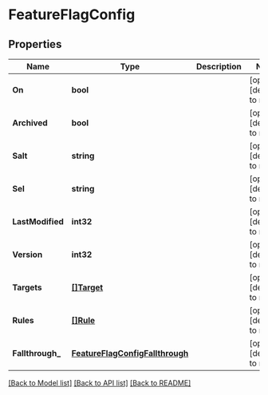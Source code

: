 # FeatureFlagConfig

## Properties
Name | Type | Description | Notes
------------ | ------------- | ------------- | -------------
**On** | **bool** |  | [optional] [default to null]
**Archived** | **bool** |  | [optional] [default to null]
**Salt** | **string** |  | [optional] [default to null]
**Sel** | **string** |  | [optional] [default to null]
**LastModified** | **int32** |  | [optional] [default to null]
**Version** | **int32** |  | [optional] [default to null]
**Targets** | [**[]Target**](Target.md) |  | [optional] [default to null]
**Rules** | [**[]Rule**](Rule.md) |  | [optional] [default to null]
**Fallthrough_** | [**FeatureFlagConfigFallthrough**](FeatureFlagConfig_fallthrough.md) |  | [optional] [default to null]

[[Back to Model list]](../README.md#documentation-for-models) [[Back to API list]](../README.md#documentation-for-api-endpoints) [[Back to README]](../README.md)


